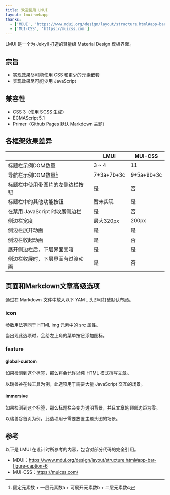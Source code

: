 ```yaml
---
title: 欢迎使用 LMUI
layout: lmui-webapp
thanks:
  - ['MDUI', 'https://www.mdui.org/design/layout/structure.html#app-bar-figure-caption-6']
  - ['MUI-CSS', 'https://muicss.com']
---
```


LMUI 是一个为 Jekyll 打造的轻量级 Material Design 模板界面。

## 宗旨

* 实现效果尽可能使用 CSS 和更少的元素嵌套
* 实现效果尽可能少用 JavaScript

## 兼容性

* CSS 3（使用 SCSS 生成）
* ECMAScript 5.1
* Primer（Github Pages 默认 Markdown 主题）

## 各框架效果差异

|                                  | LMUI       | MUI-CSS    |
| -------------------------------- | ---------- | ---------- |
| 标题栏示例DOM数量                | 3 ~ 4      | 11         |
| 导航栏示例DOM数量[^nav-dom-calc] | 7+3a+7b+3c | 9+5a+9b+3c |
| 标题栏中使用带图片的左侧边栏按钮 | 是         | 否         |
| 标题栏中的其他功能按钮           | 暂未实现   | 是         |
| 在禁用 JavaScript 时收展侧边栏   | 是         | 否         |
| 侧边栏宽度                       | 最大320px  | 200px      |
| 侧边栏展开动画                   | 是         | 是         |
| 侧边栏收起动画                   | 是         | 否         |
| 展开侧边栏后，下层界面变暗       | 是         | 是         |
| 侧边栏收展时，下层界面有过渡动画 | 是         | 否         |

[^nav-dom-calc]: 固定元素数 + 一层元素数a + 可展开元素数b + 二层元素数c



## 页面和Markdown文章高级选项

通过在 Markdown 文件中放入以下 YAML 头即可打破默认布局。

### icon

参数用法等同于 HTML img 元素中的 src 属性。

当出现此选项时，会给左上角的菜单按钮添加图标。

### feature

#### global-custom

如果检测到这个标签，那么将会允许以纯 HTML 模式撰写文章。

以瑞兽谷在线工具为例，此选项用于需要大量 JavaScript 交互的场景。

#### immersive

如果检测到这个标签，那么标题栏会变为透明背景，并且文章的顶部边距为零。

以瑞兽谷首页为例，此选项用于需要放置主题头图的场景。

## 参考

以下是 LMUI 在设计时所参考的内容，包含对部分代码的完全引用。

* MDUI：https://www.mdui.org/design/layout/structure.html#app-bar-figure-caption-6
* MUI-CSS：https://muicss.com/
